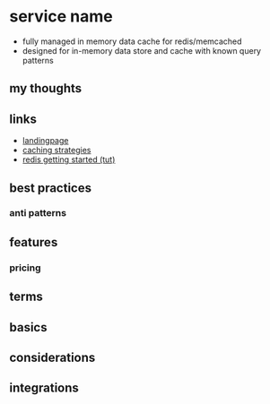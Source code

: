 # service name

- fully managed in memory data cache for redis/memcached
- designed for in-memory data store and cache with known query patterns

## my thoughts

## links

- [landingpage](https://aws.amazon.com/elasticache/?did=ap_card&trk=ap_card)
- [caching strategies](https://docs.aws.amazon.com/AmazonElastiCache/latest/mem-ug/Strategies.html)
- [redis getting started (tut)](https://aws.amazon.com/getting-started/hands-on/building-fast-session-caching-with-amazon-elasticache-for-redis/)

## best practices

### anti patterns

## features

### pricing

## terms

## basics

## considerations

## integrations
